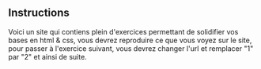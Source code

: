 ## Instructions

Voici un site qui contiens plein d'exercices permettant de solidifier vos bases en html & css, vous devrez reproduire ce que vous voyez sur le site, pour passer à l'exercice suivant, vous devrez changer l'url et remplacer "1" par "2" et ainsi de suite.
